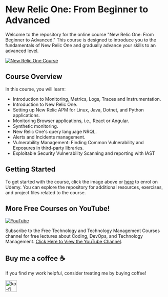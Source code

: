 # New Relic One: From Beginner to Advanced

Welcome to the repository for the online course "New Relic One: From Beginner to Advanced." This course is designed to introduce you to the fundamentals of New Relic One and gradually advance your skills to an advanced level.

[![New Relic One Course](https://img-c.udemycdn.com/course/750x422/1733814_8701_4.jpg)](https://www.udemy.com/course/new-relic-apm-application-performance-management-for-devops/?referralCode=E3AB7C6B7055A4C4656C)

## Course Overview

In this course, you will learn:

- Introduction to Monitoring, Metrics, Logs, Traces and Instrumentation.
- Introduction to New Relic One.
- Setting up New Relic APM for Linux, Java, Dotnet, and Python applications.
- Monitoring Browser applications, i.e., React or Angular.
- Synthetic monitoring.
- New Relic One's query language NRQL.
- Alerts and Incidents management.
- Vulnerability Management: Finding Common Vulnerability and Exposures in third-party libraries.
- Exploitable Security Vulnerability Scanning and reporting with IAST 


## Getting Started

To get started with the course, click the image above or [here](https://www.udemy.com/course/new-relic-apm-application-performance-management-for-devops/?referralCode=E3AB7C6B7055A4C4656C) to enrol on Udemy. You can explore the repository for additional resources, exercises, and project files related to the course.

## More Free Courses on YouTube!

[![YouTube](https://img.shields.io/badge/YouTube-Subscribe-red?style=flat&logo=youtube)](http://www.youtube.com/@FreeTechnologyLectures)

Subscribe to the Free Technology and Technology Management Courses channel for free lectures about Coding, DevOps, and Technology Management. [Click Here to View the YouTube Channel](http://www.youtube.com/@FreeTechnologyLectures).

## Buy me a coffee ☕

If you find my work helpful, consider treating me by buying coffee!

<a href="https://ko-fi.com/arefkarimi"><img src="https://storage.ko-fi.com/cdn/kofi2.png?v=3" alt="ko-fi" height="36"></a>
